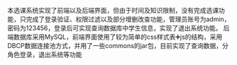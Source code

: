 本选课系统实现了前端以及后端界面，但由于时间及知识限制，没有完成选课功能，只完成了登录验证、权限过滤以及部分增删改查功能，管理员账号为admin，密码为123456，登录后可实现查询数据库中学生信息，实现了退出系统功能。
后端数据库采用MySQL，前端界面使用了较为简单的css样式表➕js的结构，采用DBCP数据连接池方式，并用了一些commons的jar包，目前实现了查询数据，分角色登录，退出系统等功能
